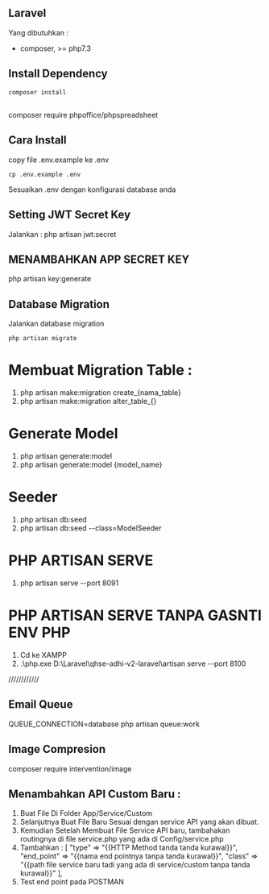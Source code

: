 ##  Laravel 

Yang dibutuhkan :
 - composer, >= php7.3 

## Install Dependency
```
composer install
```

## 
composer require phpoffice/phpspreadsheet

## Cara Install
copy file .env.example ke .env
```
cp .env.example .env
```
Sesuaikan .env dengan konfigurasi database anda

## Setting JWT Secret Key
Jalankan :
php artisan jwt:secret

## MENAMBAHKAN APP SECRET KEY
php artisan key:generate

## Database Migration
Jalankan database migration
```
php artisan migrate
```

# Membuat Migration Table :
1. php artisan make:migration create_{nama_table}
2. php artisan make:migration alter_table_{}

# Generate Model
1. php artisan generate:model
2. php artisan generate:model {model_name}

# Seeder
1. php artisan db:seed
2. php artisan db:seed --class=ModelSeeder

# PHP ARTISAN SERVE
1. php artisan serve --port 8091

# PHP ARTISAN SERVE TANPA GASNTI ENV PHP
1. Cd ke XAMPP
2. .\php.exe D:\Laravel\qhse-adhi-v2-laravel\artisan serve --port 8100

////////////

## Email Queue
QUEUE_CONNECTION=database
php artisan queue:work

## Image Compresion 
composer require intervention/image

## Menambahkan API Custom Baru :
1. Buat File Di Folder App/Service/Custom
2. Selanjutnya Buat File Baru Sesuai dengan service API yang akan dibuat.
3. Kemudian Setelah Membuat File Service API baru, tambahakan routingnya di file    service.php yang ada di Config/service.php
4. Tambahkan :
    [
        "type" => "{{HTTP Method tanda tanda kurawal}}",
        "end_point" => "{{nama end pointnya tanpa tanda kurawal}}",
        "class" => "{{path file service baru tadi yang ada di service/custom tanpa tanda kurawal}}"
    ],
5. Test end point pada POSTMAN
